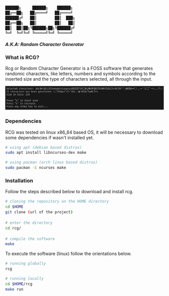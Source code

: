 ```
██████╗     ██████╗    ██████╗
██╔══██╗   ██╔════╝   ██╔════╝
██████╔╝   ██║        ██║  ███╗
██╔══██╗   ██║        ██║   ██║
██║  ██║██╗╚██████╗██╗╚██████╔╝
╚═╝  ╚═╝╚═╝ ╚═════╝╚═╝ ╚═════╝
```

##### A.K.A: _Random Character Generator_

### What is RCG?
Rcg or Random Character Generator is a FOSS software that generates randomic characters, like letters,
numbers and symbols according to the inserted size and the type of characters selected, all through the input.

![rcg](assets/picture1.png)

### Dependencies
RCG was tested on linux x86_64 based OS, it will be necessary to download some dependencies if wasn't installed yet.

```sh
# using apt (debian based distros)
sudo apt install libncurses-dev make
```

```sh
# using pacman (arch linux based distros)
sudo pacman -S ncurses make
```

### Installation
Follow the steps described below to download and install rcg.

```sh
# cloning the repository on the HOME directory 
cd $HOME
git clone (url of the project)

# enter the directory
cd rcg/

# compile the software
make
```
To execute the software (linux) follow the orientations below.

```sh
# running globally
rcg
```

```sh
# running locally
cd $HOME/rcg
make run
```